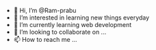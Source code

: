 - 👋 Hi, I’m @Ram-prabu
- 👀 I’m interested in learning new things everyday
- 🌱 I’m currently learning web development
- 💞️ I’m looking to collaborate on ...
- 📫 How to reach me ...
